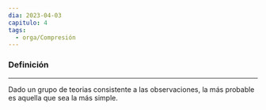 ```yaml
---
dia: 2023-04-03
capitulo: 4
tags:
  - orga/Compresión
---
```

### Definición
---
Dado un grupo de teorias consistente a las observaciones, la más probable es aquella que sea la más simple.
